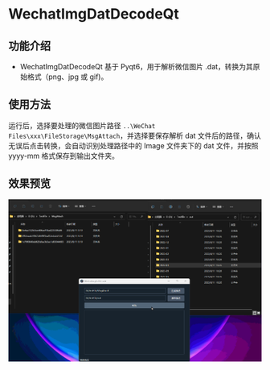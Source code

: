 # WechatImgDatDecodeQt

## 功能介绍

- WechatImgDatDecodeQt 基于 Pyqt6，用于解析微信图片 .dat，转换为其原始格式（png、jpg 或 gif)。

## 使用方法

运行后，选择要处理的微信图片路径 `..\WeChat Files\xxx\FileStorage\MsgAttach`，并选择要保存解析 dat 文件后的路径，确认无误后点击转换，会自动识别处理路径中的 Image 文件夹下的 dat 文件，并按照 yyyy-mm 格式保存到输出文件夹。

## 效果预览

![](/assert/effec.gif)

